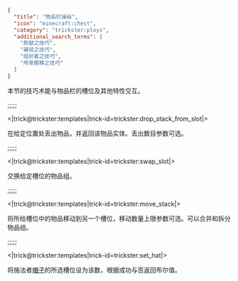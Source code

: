 ```json
{
  "title": "物品栏操纵",
  "icon": "minecraft:chest",
  "category": "trickster:ploys",
  "additional_search_terms": [
    "祭献之技巧",
    "骗徒之技巧",
    "组织者之技巧",
    "颅骨挪移之技巧"
  ]
}
```

本节的技巧术能与物品栏的槽位及其他特性交互。

;;;;;

<|trick@trickster:templates|trick-id=trickster:drop_stack_from_slot|>

在给定位置处丢出物品，并返回该物品实体。丢出数目参数可选。

;;;;;

<|trick@trickster:templates|trick-id=trickster:swap_slot|>

交换给定槽位的物品组。

;;;;;

<|trick@trickster:templates|trick-id=trickster:move_stack|>

将所给槽位中的物品移动到另一个槽位，移动数量上限参数可选。可以合并和拆分物品组。

;;;;;

<|trick@trickster:templates|trick-id=trickster:set_hat|>

将施法者[帽子](^trickster:items/top_hat)的所选槽位设为该数，根据成功与否返回布尔值。
